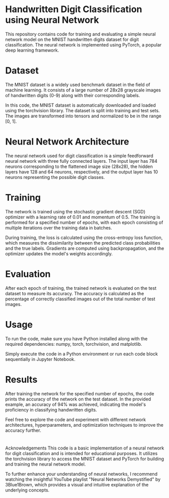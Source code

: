 # Handwritten Digit Classification using Neural Network
This repository contains code for training and evaluating a simple neural network model on the MNIST handwritten digits dataset for digit classification. The neural network is implemented using PyTorch, a popular deep learning framework.

# Dataset
The MNIST dataset is a widely used benchmark dataset in the field of machine learning. It consists of a large number of 28x28 grayscale images of handwritten digits (0-9) along with their corresponding labels.

In this code, the MNIST dataset is automatically downloaded and loaded using the torchvision library. The dataset is split into training and test sets. The images are transformed into tensors and normalized to be in the range [0, 1].

# Neural Network Architecture
The neural network used for digit classification is a simple feedforward neural network with three fully connected layers. The input layer has 784 neurons corresponding to the flattened image size (28x28), the hidden layers have 128 and 64 neurons, respectively, and the output layer has 10 neurons representing the possible digit classes.

# Training
The network is trained using the stochastic gradient descent (SGD) optimizer with a learning rate of 0.01 and momentum of 0.5. The training is performed for a specified number of epochs, with each epoch consisting of multiple iterations over the training data in batches.

During training, the loss is calculated using the cross-entropy loss function, which measures the dissimilarity between the predicted class probabilities and the true labels. Gradients are computed using backpropagation, and the optimizer updates the model's weights accordingly.

# Evaluation
After each epoch of training, the trained network is evaluated on the test dataset to measure its accuracy. The accuracy is calculated as the percentage of correctly classified images out of the total number of test images.

# Usage
To run the code, make sure you have Python installed along with the required dependencies: numpy, torch, torchvision, and matplotlib.

Simply execute the code in a Python environment or run each code block sequentially in Jupyter Notebook.

# Results
After training the network for the specified number of epochs, the code prints the accuracy of the network on the test dataset. In the provided example, an accuracy of 94% was achieved, indicating the model's proficiency in classifying handwritten digits.

Feel free to explore the code and experiment with different network architectures, hyperparameters, and optimization techniques to improve the accuracy further.

# 
Acknowledgements
This code is a basic implementation of a neural network for digit classification and is intended for educational purposes. It utilizes the torchvision library to access the MNIST dataset and PyTorch for building and training the neural network model.

To further enhance your understanding of neural networks, I recommend watching the insightful YouTube playlist "Neural Networks Demystified" by 3Blue1Brown, which provides a visual and intuitive explanation of the underlying concepts.
